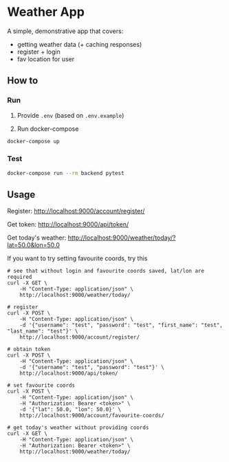 # Weather App

A simple, demonstrative app that covers:

- getting weather data (+ caching responses)
- register + login
- fav location for user

## How to

### Run

1. Provide `.env` (based on `.env.example`)

2. Run docker-compose

```sh
docker-compose up
```

### Test

```sh
docker-compose run --rm backend pytest
```

## Usage

Register: [http://localhost:9000/account/register/](http://localhost:9000/account/register/)

Get token: [http://localhost:9000/api/token/](http://localhost:9000/api/token/)

Get today's weather: [http://localhost:9000/weather/today/?lat=50.0&lon=50.0](http://localhost:9000/weather/today/?lat=50.0&lon=50.0)

If you want to try setting favourite coords, try this
```
# see that without login and favourite coords saved, lat/lon are required
curl -X GET \
    -H "Content-Type: application/json" \
    http://localhost:9000/weather/today/

# register
curl -X POST \
    -H "Content-Type: application/json" \
    -d '{"username": "test", "password": "test", "first_name": "test", "last_name": "test"}' \
    http://localhost:9000/account/register/

# obtain token
curl -X POST \
    -H "Content-Type: application/json" \
    -d '{"username": "test", "password": "test"}' \
    http://localhost:9000/api/token/

# set favourite coords
curl -X POST \
    -H "Content-Type: application/json" \
    -H "Authorization: Bearer <token>" \
    -d '{"lat": 50.0, "lon": 50.0}' \
    http://localhost:9000/account/favourite-coords/

# get today's weather without providing coords
curl -X GET \
    -H "Content-Type: application/json" \
    -H "Authorization: Bearer <token>" \
    http://localhost:9000/weather/today/

```